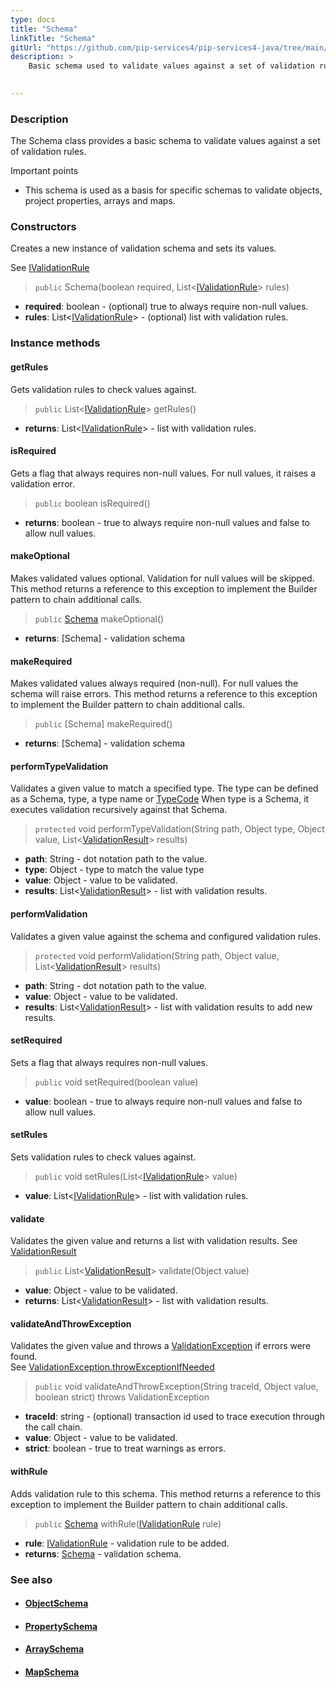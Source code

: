 ```yaml
---
type: docs
title: "Schema"
linkTitle: "Schema"
gitUrl: "https://github.com/pip-services4/pip-services4-java/tree/main/pip-services4-data-java"
description: >
    Basic schema used to validate values against a set of validation rules.

   
---
```


### Description

The Schema class provides a basic schema to validate values against a set of validation rules.

Important points

- This schema is used as a basis for specific schemas to validate objects, project properties, arrays and maps.

### Constructors
Creates a new instance of validation schema and sets its values.

See [IValidationRule](../ivalidation_rule)

> `public` Schema(boolean required, List<[IValidationRule](../ivalidation_rule)> rules)

- **required**: boolean - (optional) true to always require non-null values.
- **rules**: List<[IValidationRule](../ivalidation_rule)> - (optional) list with validation rules.


### Instance methods

#### getRules
Gets validation rules to check values against.

> `public` List<[IValidationRule](../ivalidation_rule)> getRules()

- **returns**: List<[IValidationRule](../ivalidation_rule)> - list with validation rules.

#### isRequired
Gets a flag that always requires non-null values.
For null values, it raises a validation error.

> `public` boolean isRequired()

- **returns**: boolean - true to always require non-null values and false to allow null values.

#### makeOptional
Makes validated values optional.
Validation for null values will be skipped.
This method returns a reference to this exception to implement the Builder pattern
to chain additional calls.

> `public` [Schema]() makeOptional()

- **returns**: [Schema] - validation schema


#### makeRequired
Makes validated values always required (non-null).
For null values the schema will raise errors.
This method returns a reference to this exception to implement the Builder pattern
to chain additional calls.

> `public` [Schema] makeRequired()

- **returns**: [Schema] - validation schema

#### performTypeValidation
Validates a given value to match a specified type.
The type can be defined as a Schema, type, a type name or [TypeCode](../../convert/type_code)
When type is a Schema, it executes validation recursively against that Schema.

> `protected` void performTypeValidation(String path, Object type, Object value, List<[ValidationResult](../validation_result)> results)

- **path**: String - dot notation path to the value.
- **type**: Object - type to match the value type
- **value**: Object - value to be validated.
- **results**: List<[ValidationResult](../validation_result)> - list with validation results.

#### performValidation
Validates a given value against the schema and configured validation rules.

> `protected` void performValidation(String path, Object value, List<[ValidationResult](../validation_result)> results)

- **path**: String - dot notation path to the value.
- **value**: Object - value to be validated.
- **results**: List<[ValidationResult](../validation_result)> - list with validation results to add new results.

#### setRequired
Sets a flag that always requires non-null values.

> `public` void setRequired(boolean value)

- **value**: boolean - true to always require non-null values and false to allow null values.

#### setRules
Sets validation rules to check values against.

> `public` void setRules(List<[IValidationRule](../ivalidation_rule)> value)

- **value**: List<[IValidationRule](../ivalidation_rule)> - list with validation rules.


#### validate
Validates the given value and returns a list with validation results.
See [ValidationResult](../validation_result)

> `public` List<[ValidationResult](../validation_result)> validate(Object value)

- **value**: Object - value to be validated.
- **returns**: List<[ValidationResult](../validation_result)> - list with validation results.


#### validateAndThrowException
Validates the given value and throws a [ValidationException](../validation_exception) if errors were found.  
See [ValidationException.throwExceptionIfNeeded](../validation_exception/#throwexceptionifneeded)

> `public` void validateAndThrowException(String traceId, Object value, boolean strict)	throws ValidationException

- **traceId**: string - (optional) transaction id used to trace execution through the call chain.
- **value**: Object - value to be validated.
- **strict**: boolean - true to treat warnings as errors.


#### withRule
Adds validation rule to this schema.
This method returns a reference to this exception to implement the Builder pattern
to chain additional calls.

> `public` [Schema]() withRule([IValidationRule](../ivalidation_rule) rule)

- **rule**: [IValidationRule](../ivalidation_rule) - validation rule to be added.
- **returns**: [Schema]() - validation schema.



### See also
- #### [ObjectSchema](../object_schema)
- #### [PropertySchema](../property_schema) 
- #### [ArraySchema](../array_schema)
- #### [MapSchema](../map_schema)

